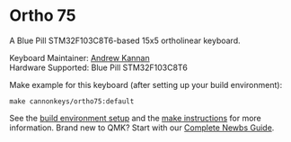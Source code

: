 # Ortho 75

A Blue Pill STM32F103C8T6-based 15x5 ortholinear keyboard.

Keyboard Maintainer: [Andrew Kannan](https://github.com/awkannan)  
Hardware Supported: Blue Pill STM32F103C8T6  

Make example for this keyboard (after setting up your build environment):

    make cannonkeys/ortho75:default

See the [build environment setup](https://docs.qmk.fm/#/getting_started_build_tools) and the [make instructions](https://docs.qmk.fm/#/getting_started_make_guide) for more information. Brand new to QMK? Start with our [Complete Newbs Guide](https://docs.qmk.fm/#/newbs).

